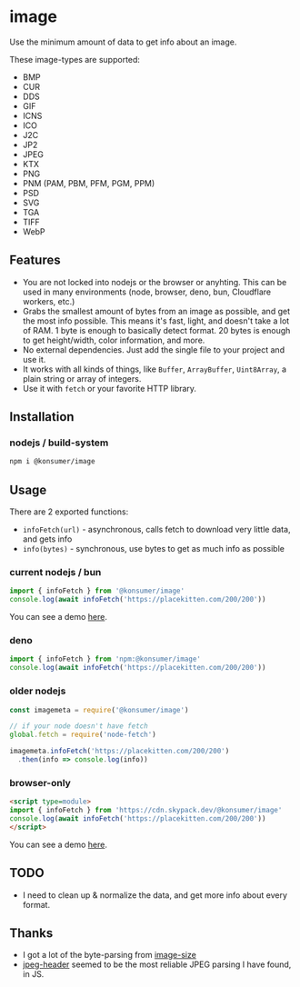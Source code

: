 # image

Use the minimum amount of data to get info about an image.

These image-types are supported:

- BMP
- CUR
- DDS
- GIF
- ICNS
- ICO
- J2C
- JP2
- JPEG
- KTX
- PNG
- PNM (PAM, PBM, PFM, PGM, PPM)
- PSD
- SVG
- TGA
- TIFF
- WebP

## Features


- You are not locked into nodejs or the browser or anyhting. This can be used in many environments (node, browser, deno, bun, Cloudflare workers, etc.)
- Grabs the smallest amount of bytes from an image as possible, and get the most info possible. This means it's fast, light, and doesn't take a lot of RAM. 1 byte is enough to basically detect format. 20 bytes is enough to get height/width, color information, and more.
- No external dependencies. Just add the single file to your project and use it.
- It works with all kinds of things, like `Buffer`, `ArrayBuffer`, `Uint8Array`, a plain string or array of integers.
- Use it with `fetch` or your favorite HTTP library.


## Installation

### nodejs / build-system

```sh
npm i @konsumer/image
```


## Usage

There are 2 exported functions:

- `infoFetch(url)` - asynchronous, calls fetch to download very little data, and gets info
- `info(bytes)` - synchronous, use bytes to get as much info as possible

### current nodejs / bun

```js
import { infoFetch } from '@konsumer/image'
console.log(await infoFetch('https://placekitten.com/200/200'))
```

You can see a demo [here](https://codesandbox.io/p/sandbox/mutable-pine-4403q5).


### deno

```js
import { infoFetch } from 'npm:@konsumer/image'
console.log(await infoFetch('https://placekitten.com/200/200'))
```

### older nodejs

```js
const imagemeta = require('@konsumer/image')

// if your node doesn't have fetch
global.fetch = require('node-fetch')

imagemeta.infoFetch('https://placekitten.com/200/200')
  .then(info => console.log(info))
```

### browser-only

```html
<script type=module>
import { infoFetch } from 'https://cdn.skypack.dev/@konsumer/image'
console.log(await infoFetch('https://placekitten.com/200/200'))
</script>
```

You can see a demo [here](https://codepen.io/konsumer/pen/gOBBYgP?editors=1000).

## TODO

- I need to clean up & normalize the data, and get more info about every format.


## Thanks

- I got a lot of the byte-parsing from [image-size](https://github.com/image-size/image-size)
- [jpeg-header](https://viereck.ch/jpeg-header/) seemed to be the most reliable JPEG parsing I have found, in JS.